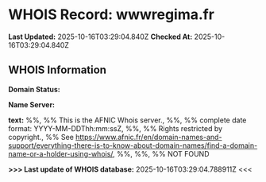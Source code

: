 # WHOIS Record: wwwregima.fr

**Last Updated:** 2025-10-16T03:29:04.840Z
**Checked At:** 2025-10-16T03:29:04.840Z

## WHOIS Information

**Domain Status:** 

**Name Server:** 

**text:** %%, %% This is the AFNIC Whois server., %%, %% complete date format: YYYY-MM-DDThh:mm:ssZ, %%, %% Rights restricted by copyright., %% See https://www.afnic.fr/en/domain-names-and-support/everything-there-is-to-know-about-domain-names/find-a-domain-name-or-a-holder-using-whois/, %%, %%, %% NOT FOUND

**>>> Last update of WHOIS database:** 2025-10-16T03:29:04.788911Z <<<

